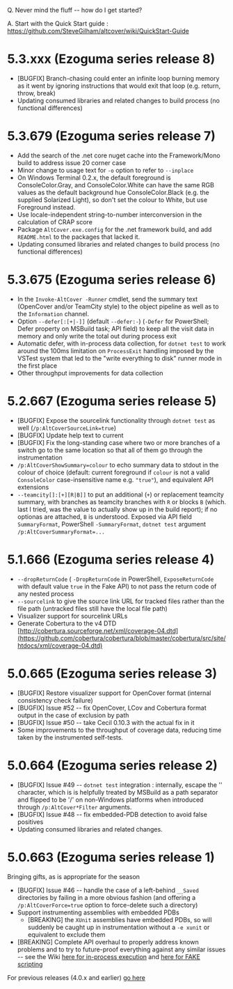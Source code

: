 Q. Never mind the fluff -- how do I get started?

A. Start with the Quick Start guide : https://github.com/SteveGilham/altcover/wiki/QuickStart-Guide

# 5.3.xxx (Ezoguma series release 8)
* [BUGFIX] Branch-chasing could enter an infinite loop burning memory as it went by ignoring instructions that would exit that loop (e.g. return, throw, break)
* Updating consumed libraries and related changes to build process (no functional differences)

# 5.3.679 (Ezoguma series release 7)
* Add the search of the .net core nuget cache into the Framework/Mono build to address issue 20 corner case
* Minor change to usage text for `-o` option to refer to `--inplace`
* On Windows Terminal 0.2.x, the default foreground is ConsoleColor.Gray, and ConsoleColor.White can have the same RGB values as the default background hue ConsoleColor.Black (e.g. the supplied Solarized Light), so don't set the colour to White, but use Foreground instead.
* Use locale-independent string-to-number interconversion in the calculation of CRAP score
* Package `AltCover.exe.config` for the .net framework build, and add `README.html` to the packages that lacked it.
* Updating consumed libraries and related changes to build process (no functional differences)

# 5.3.675 (Ezoguma series release 6)
* In the `Invoke-AltCover -Runner` cmdlet, send the summary text (OpenCover and/or TeamCity style) to the object pipeline as well as to the `Information` channel.
* Option `--defer[:[+|-]]` (default `--defer:-`) (`-Defer` for PowerShell; Defer property on MSBuild task; API field) to keep all the visit data in memory and only write the total out during process exit
* Automatic defer, with in-process data collection, for `dotnet test` to work around the 100ms limitation on `ProcessExit` handling imposed by the VSTest system that led to the "write everything to disk" runner mode in the first place
* Other throughput improvements for data collection

# 5.2.667 (Ezoguma series release 5)
* [BUGFIX] Expose the sourcelink functionality through `dotnet test` as well (`/p:AltCoverSourceLink=true`)
* [BUGFIX] Update help text to current
* [BUGFIX] Fix the long-standing case where two or more branches of a switch go to the same location so that all of them go through the instrumentation
* `/p:AltCoverShowSummary=colour` to echo summary data to stdout in the colour of choice (default: current foreground if `colour` is not a valid `ConsoleColor` case-insensitive name e.g. `"true"`), and equivalent API extensions
* `--teamcity[]:[+][R|B]]` to put an additional (`+`) or replacement teamcity summary, with branches as teamcity branches with `R` or blocks `B` (which. last I tried, was the value to actually show up in the build report); if no optionas are attached, `B` is understood.  Exposed via API field `SummaryFormat`, PowerShell `-SummaryFormat`, `dotnet test` argument `/p:AltCoverSummaryFormat=...`

# 5.1.666 (Ezoguma series release 4)
* `--dropReturnCode` ( `-DropReturnCode` in PowerShell, `ExposeReturnCode` with default value `true` in the Fake API) to not pass the return code of any nested process
* `--sourcelink` to give the source link URL for tracked files rather than the file path (untracked files still have the local file path)
* Visualizer support for sourcelink URLs
* Generate Cobertura to the v4 DTD [http://cobertura.sourceforge.net/xml/coverage-04.dtd](https://github.com/cobertura/cobertura/blob/master/cobertura/src/site/htdocs/xml/coverage-04.dtd)

# 5.0.665 (Ezoguma series release 3)
* [BUGFIX] Restore visualizer support for OpenCover format (internal consistency check failure)
* [BUGFIX] Issue #52 -- fix OpenCover, LCov and Cobertura format output in the case of exclusion by path
* [BUGFIX] Issue #50 -- take Cecil 0.10.3 with the actual fix in it
* Some improvements to the throughput of coverage data, reducing time taken by the instrumented self-tests.

# 5.0.664 (Ezoguma series release 2)
* [BUGFIX] Issue #49 -- `dotnet test` integration : internally, escape the '\' character, which is  is helpfully treated by MSBuild as a path separator and flipped to be '/' on non-Windows platforms when introduced through `/p:AltCover*Filter` arguments.
* [BUGFIX] Issue #48 -- fix embedded-PDB detection to avoid false positives
* Updating consumed libraries and related changes.

# 5.0.663 (Ezoguma series release 1)
Bringing gifts, as is appropriate for the season
* [BUGFIX] Issue #46 -- handle the case of a left-behind `__Saved` directories by failing in a more obvious fashion (and offering a `/p:AltCoverForce=true` option to force-delete such a directory)
* Support instrumenting assemblies with embedded PDBs
  * [BREAKING] the `XUnit` assemblies have embedded PDBs, so will suddenly be caught up in instrumentation without a `-e xunit` or equivalent to exclude them
* [BREAKING] Complete API overhaul to properly address known problems and to try to future-proof everything against any similar issues -- see the Wiki [here for in-process execution](https://github.com/SteveGilham/altcover/wiki/The-AltCover-API,-plus-Fake-and-Cake-integration) and [here for FAKE scripting](https://github.com/SteveGilham/altcover/wiki/The-AltCover.Fake-package)

For previous releases (4.0.x and earlier) [go here](https://github.com/SteveGilham/altcover/blob/master/ReleaseNotes%20-%20Previously.md)